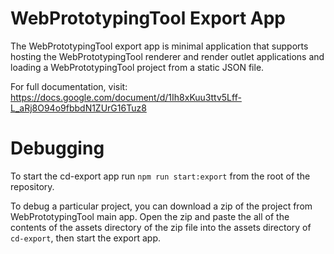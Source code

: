 # WebPrototypingTool Export App

The WebPrototypingTool export app is minimal application that supports hosting the WebPrototypingTool renderer and render
outlet applications and loading a WebPrototypingTool project from a static JSON file.

For full documentation, visit:
https://docs.google.com/document/d/1Ih8xKuu3ttv5Lff-L_aRj8O94o9fbbdN1ZUrG16Tuz8

# Debugging

To start the cd-export app run `npm run start:export` from the root of the repository.

To debug a particular project, you can download a zip of the project from WebPrototypingTool main app.
Open the zip and paste the all of the contents of the assets directory of the zip file into the
assets directory of `cd-export`, then start the export app.
